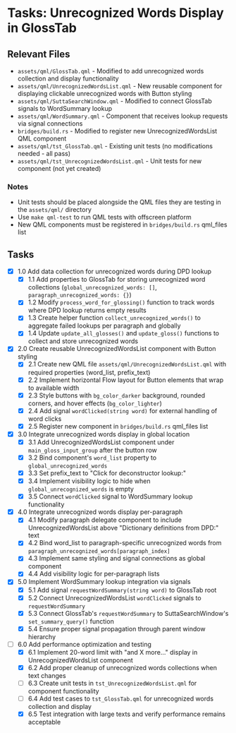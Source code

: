 # Tasks: Unrecognized Words Display in GlossTab

## Relevant Files

- `assets/qml/GlossTab.qml` - Modified to add unrecognized words collection and display functionality
- `assets/qml/UnrecognizedWordsList.qml` - New reusable component for displaying clickable unrecognized words with Button styling
- `assets/qml/SuttaSearchWindow.qml` - Modified to connect GlossTab signals to WordSummary lookup
- `assets/qml/WordSummary.qml` - Component that receives lookup requests via signal connections
- `bridges/build.rs` - Modified to register new UnrecognizedWordsList QML component
- `assets/qml/tst_GlossTab.qml` - Existing unit tests (no modifications needed - all pass)
- `assets/qml/tst_UnrecognizedWordsList.qml` - Unit tests for new component (not yet created)

### Notes

- Unit tests should be placed alongside the QML files they are testing in the `assets/qml/` directory
- Use `make qml-test` to run QML tests with offscreen platform
- New QML components must be registered in `bridges/build.rs` qml_files list

## Tasks

- [x] 1.0 Add data collection for unrecognized words during DPD lookup
  - [x] 1.1 Add properties to GlossTab for storing unrecognized word collections (`global_unrecognized_words: []`, `paragraph_unrecognized_words: {}`)
  - [x] 1.2 Modify `process_word_for_glossing()` function to track words where DPD lookup returns empty results
  - [x] 1.3 Create helper function `collect_unrecognized_words()` to aggregate failed lookups per paragraph and globally
  - [x] 1.4 Update `update_all_glosses()` and `update_gloss()` functions to collect and store unrecognized words
- [x] 2.0 Create reusable UnrecognizedWordsList component with Button styling  
  - [x] 2.1 Create new QML file `assets/qml/UnrecognizedWordsList.qml` with required properties (word_list, prefix_text)
  - [x] 2.2 Implement horizontal Flow layout for Button elements that wrap to available width
  - [x] 2.3 Style buttons with `bg_color_darker` background, rounded corners, and hover effects (`bg_color_lighter`)
  - [x] 2.4 Add signal `wordClicked(string word)` for external handling of word clicks
  - [x] 2.5 Register new component in `bridges/build.rs` qml_files list
- [x] 3.0 Integrate unrecognized words display in global location
  - [x] 3.1 Add UnrecognizedWordsList component under `main_gloss_input_group` after the button row
  - [x] 3.2 Bind component's `word_list` property to `global_unrecognized_words`
  - [x] 3.3 Set prefix_text to "Click for deconstructor lookup:"
  - [x] 3.4 Implement visibility logic to hide when `global_unrecognized_words` is empty
  - [x] 3.5 Connect `wordClicked` signal to WordSummary lookup functionality
- [x] 4.0 Integrate unrecognized words display per-paragraph
  - [x] 4.1 Modify paragraph delegate component to include UnrecognizedWordsList above "Dictionary definitions from DPD:" text
  - [x] 4.2 Bind word_list to paragraph-specific unrecognized words from `paragraph_unrecognized_words[paragraph_index]`
  - [x] 4.3 Implement same styling and signal connections as global component
  - [x] 4.4 Add visibility logic for per-paragraph lists
- [x] 5.0 Implement WordSummary lookup integration via signals
  - [x] 5.1 Add signal `requestWordSummary(string word)` to GlossTab root
  - [x] 5.2 Connect UnrecognizedWordsList `wordClicked` signals to `requestWordSummary`
  - [x] 5.3 Connect GlossTab's `requestWordSummary` to SuttaSearchWindow's `set_summary_query()` function
  - [x] 5.4 Ensure proper signal propagation through parent window hierarchy
- [ ] 6.0 Add performance optimization and testing
  - [x] 6.1 Implement 20-word limit with "and X more..." display in UnrecognizedWordsList component
  - [x] 6.2 Add proper cleanup of unrecognized words collections when text changes
  - [ ] 6.3 Create unit tests in `tst_UnrecognizedWordsList.qml` for component functionality
  - [ ] 6.4 Add test cases to `tst_GlossTab.qml` for unrecognized words collection and display
  - [x] 6.5 Test integration with large texts and verify performance remains acceptable
